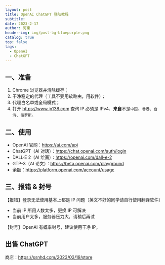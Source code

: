 ```yaml
---
layout: post
title: OpenAI ChatGPT 登陆教程
subtitle: 
date: 2023-2-17
author: 河東
header-img: img/post-bg-bluepurple.png
catalog: true
top: false
tags:
  - OpenAI
  - ChatGPT
---
```


## 一、准备

1. Chrome 浏览器并清除缓存；
2. 干净稳定的代理（工具不要用软路由，用软件）；
3. 代理白名单或全局模式；
4. 打开 <https://www.ip138.com> 查询 IP 必须是 IPv4，**来自**不是`中国`、`香港`、`台湾`、`俄罗斯`。

## 二、使用
- OpenAI 官网：<https://ai.com/api>
- ChatGPT（AI 对话）：<https://chat.openai.com/auth/login>
- DALL·E 2（AI 绘画）：<https://openai.com/dall-e-2>
- GTP-3（AI 论文）：<https://beta.openai.com/playground>
- 余额：<https://platform.openai.com/account/usage>

## 三、报错 & 封号

【报错】登录无法使用基本上都是 IP 问题（英文不好的同学请自行使用翻译软件）

- 当前 IP 所用人数太多，更换 IP 可解决
- 当前用户太多，服务器压力大，请稍后再试

【封号】OpenAI 有概率封号，建议使用干净 IP。

## 出售 ChatGPT

商店：<https://ssnhd.com/2023/03/19/store>